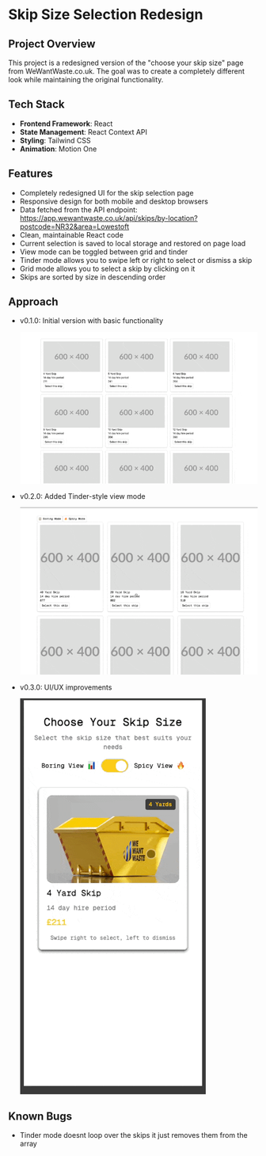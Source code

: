 # Skip Size Selection Redesign

## Project Overview
This project is a redesigned version of the "choose your skip size" page from WeWantWaste.co.uk. The goal was to create a completely different look while maintaining the original functionality.

## Tech Stack
- **Frontend Framework**: React
- **State Management**: React Context API
- **Styling**: Tailwind CSS
- **Animation**: Motion One

## Features
- Completely redesigned UI for the skip selection page
- Responsive design for both mobile and desktop browsers
- Data fetched from the API endpoint: https://app.wewantwaste.co.uk/api/skips/by-location?postcode=NR32&area=Lowestoft
- Clean, maintainable React code
- Current selection is saved to local storage and restored on page load
- View mode can be toggled between grid and tinder
- Tinder mode allows you to swipe left or right to select or dismiss a skip
- Grid mode allows you to select a skip by clicking on it
- Skips are sorted by size in descending order


## Approach

- v0.1.0: Initial version with basic functionality

  ![v0.1.0 demo](./assets/v0.1.0.gif)
- v0.2.0: Added Tinder-style view mode

  ![v0.2.0 demo](./assets/v0.2.0.gif)

- v0.3.0: UI/UX improvements

  ![v0.3.0 demo](./assets/v0.3.0.gif)


## Known Bugs

- Tinder mode doesnt loop over the skips it just removes them from the array
